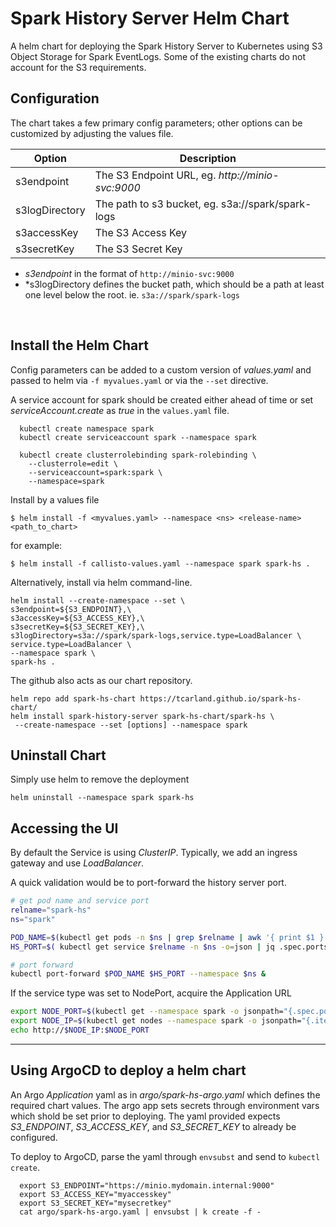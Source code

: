Spark History Server Helm Chart
===============================

 A helm chart for deploying the Spark History Server to Kubernetes 
using S3 Object Storage for Spark EventLogs. Some of the existing 
charts do not account for the S3 requirements.


## Configuration

The chart takes a few primary config parameters; other options 
can be customized by adjusting the values file.

|     Option     | Description |
| -------------- | ----------- |
|  s3endpoint    | The S3 Endpoint URL, eg. *http://minio-svc:9000* |
| s3logDirectory | The path to s3 bucket, eg. s3a://spark/spark-logs |
|  s3accessKey   | The S3 Access Key |
|  s3secretKey   | The S3 Secret Key |

- *s3endpoint* in the format of `http://minio-svc:9000`
- *s3logDirectory defines the bucket path, which should be a path at 
  least one level below the root. ie. `s3a://spark/spark-logs`


<br>


## Install the Helm Chart

Config parameters can be added to a custom version of *values.yaml* and 
passed to helm via `-f myvalues.yaml` or via the `--set` directive.

A service account for spark should be created either ahead of time or set
*serviceAccount.create* as *true* in the `values.yaml` file.
```
  kubectl create namespace spark
  kubectl create serviceaccount spark --namespace spark

  kubectl create clusterrolebinding spark-rolebinding \
    --clusterrole=edit \
    --serviceaccount=spark:spark \
    --namespace=spark
```

Install by a values file
```
$ helm install -f <myvalues.yaml> --namespace <ns> <release-name> <path_to_chart>
```

for example:
```
$ helm install -f callisto-values.yaml --namespace spark spark-hs .
```

Alternatively, install via helm command-line.
```
helm install --create-namespace --set \
s3endpoint=${S3_ENDPOINT},\
s3accessKey=${S3_ACCESS_KEY},\
s3secretKey=${S3_SECRET_KEY},\
s3logDirectory=s3a://spark/spark-logs,service.type=LoadBalancer \
service.type=LoadBalancer \
--namespace spark \
spark-hs .
```

The github also acts as our chart repository.
```
helm repo add spark-hs-chart https://tcarland.github.io/spark-hs-chart/
helm install spark-history-server spark-hs-chart/spark-hs \
 --create-namespace --set [options] --namespace spark
```

## Uninstall Chart

Simply use helm to remove the deployment
```
helm uninstall --namespace spark spark-hs
```


## Accessing the UI

By default the Service is using *ClusterIP*. Typically, we add an ingress 
gateway and use *LoadBalancer*. 

A quick validation would be to port-forward the history server port.
```bash
# get pod name and service port
relname="spark-hs"
ns="spark"

POD_NAME=$(kubectl get pods -n $ns | grep $relname | awk '{ print $1 }')
HS_PORT=$( kubectl get service $relname -n $ns -o=json | jq .spec.ports[0].port )

# port forward
kubectl port-forward $POD_NAME $HS_PORT --namespace $ns &
```

If the service type was set to NodePort, acquire the Application URL
```bash
export NODE_PORT=$(kubectl get --namespace spark -o jsonpath="{.spec.ports[0].nodePort}" services spark-hs)
export NODE_IP=$(kubectl get nodes --namespace spark -o jsonpath="{.items[0].status.addresses[0].address}")
echo http://$NODE_IP:$NODE_PORT
```

---

## Using ArgoCD to deploy a helm chart

An Argo *Application* yaml as in *argo/spark-hs-argo.yaml* which defines
the required chart values. The argo app sets secrets through environment vars 
which shold be set prior to deploying. The yaml provided expects *S3_ENDPOINT*, 
*S3_ACCESS_KEY*, and *S3_SECRET_KEY* to already be configured.

To deploy to ArgoCD, parse the yaml through `envsubst` and send to `kubectl create`. 
```
  export S3_ENDPOINT="https://minio.mydomain.internal:9000"
  export S3_ACCESS_KEY="myaccesskey"
  export S3_SECRET_KEY="mysecretkey"
  cat argo/spark-hs-argo.yaml | envsubst | k create -f -
```
